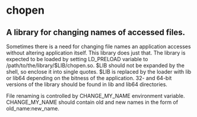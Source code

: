 # chopen

## A library for changing names of accessed files.

Sometimes there is a need for changing file names an application accesses
without altering application itself. This library does just that. The
library is expected to be loaded by setting LD_PRELOAD variable
to /path/to/the/library/$LIB/chopen.so. $LIB should not be expanded by
the shell, so enclose it into single quotes. $LIB is replaced by the
loader with lib or lib64 depending on the bitness of the application.
32- and 64-bit versions of the library should be found in lib and
lib64 directories.

File renaming is controlled by CHANGE_MY_NAME environment
variable. CHANGE_MY_NAME should contain old and new names in the form
of old_name:new_name.


